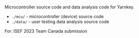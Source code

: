 Microcontroller source code and data analysis code for Yarnkey.

- `./mcu/` - microcontroller (device) source code
- `./data/` - user testing data analysis source code

For: ISEF 2023 Team Canada submission
